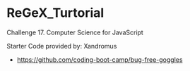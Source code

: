 # ReGeX_Turtorial
Challenge 17. Computer Science for JavaScript

Starter Code provided by: Xandromus
- https://github.com/coding-boot-camp/bug-free-goggles 


